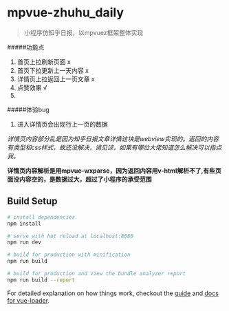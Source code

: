 # mpvue-zhuhu_daily

> 小程序仿知乎日报，以mpvuez框架整体实现

#####功能点
1. 首页上拉刷新页面 x
2. 首页下拉更新上一天内容 x
3. 详情页上拉返回上一页文章 x
4. 点赞效果 √
5.


#####体验bug
1. 进入详情页会出现行上一页的数据

*详情页内容部分乱是因为知乎日报文章详情这块是webview实现的。返回的内容有类型和css样式，故还没解决，请见谅，如果有哪位大佬知道怎么解决可以指点我。*

**详情页内容解析是用mpvue-wxparse，因为返回内容用v-html解析不了,有些页面没内容空的，是数据过大，超过了小程序的承受范围**


## Build Setup

``` bash
# install dependencies
npm install

# serve with hot reload at localhost:8080
npm run dev

# build for production with minification
npm run build

# build for production and view the bundle analyzer report
npm run build --report
```

For detailed explanation on how things work, checkout the [guide](http://vuejs-templates.github.io/webpack/) and [docs for vue-loader](http://vuejs.github.io/vue-loader).
